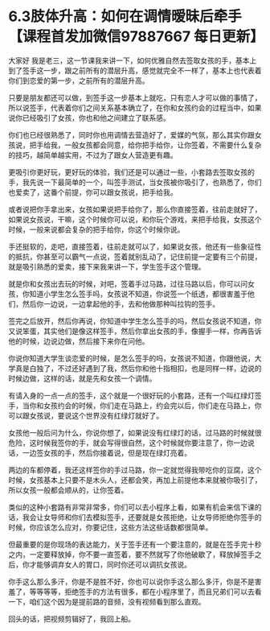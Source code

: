 # 6.3肢体升高：如何在调情暧昧后牵手【课程首发加微信97887667 每日更新】

大家好 我是老三，这一节课我来讲一下，如何优雅自然去签取女孩的手，基本上到了签手这一步，跟之前所有的潜层升高，感觉就完全不一样了，基本上也代表着你们到恋爱的第一步，之前所有的潜层升高。

只要是朋友都还可以做，到签手这一步基本上就吃，只有恋人才可以做的事情了，所以说签手，代表着你们之间关系基本确立了，在你和女孩约会的过程当中，如果说你已经吸引了女孩，你也和他之间建立了联系感。

你们也已经很熟悉了，同时你也用调情去营造好了，爱媒的气氛，那么其实你跟女孩说，把手给我，一般女孩都会同意，给你把手给你，让你签着，不需要什么复杂的技巧，越简单越实用，不过为了跟女人营造更有趣。

更吸引你更好玩，更好玩的体验，我们还是可以通过一些，小套路去签取女孩的手，我先说一下最简单的一个，叫签手测试，当女孩被你吸引了，也熟悉了，你们也爱卖了，这番个前提，你可以跟女孩说，把手给我。

或者说把你手拿出来，女孩如果说把手给你了，那么你直接签着，往前走就好了，如果说女孩说，干嘛，这个时候你可以说，和你玩个游戏，来把手给我，女孩这个时候，一般来说都会复杂的把手给你，你这个时候你说。

手还挺软的，走吧，直接签着，往前走就可以了，如果说女孩，他还有一些象征性的抵抗，你甚至可以霸气一点说，签着就别乱动了，记住前提一定要有三个前提，就是吸引熟悉的爱卖，接下来我来讲一下，学生签手这个管理。

就是你和女孩出去玩的时候，对吧，签着手过马路，过往马路以后，你可以问女孩，你知道小学生怎么签手吗，女孩说不知道，你说签一个纸透，都很害羞于他们，然后你一边说，一边拿起他的手，去和他做那种叫拉钩的签手。

签完之后放开，然后你再说，你知道中学生怎么签手的吗，然后女孩说不知道，你又说笨蛋，其实他们是像这样签手，然后你拿出女孩的手，像握手一样，你再告诉他的时候，边说边做，然后接下来你在问他。

你说你知道大学生谈恋爱的时候，是怎么签手的吗，女孩说不知道，你跟他说，大学真是白独了，不过还好遇到了我，然后你和他十指相扣，也是同样一样，边说的时候边做，这样的话，就是先和女孩一个调情。

有请入身的一点一点的签手，这个就是一个很好玩的小套路，还有一个叫红绿灯签手，当你和女孩约会的时候，你们走在马路上，约会完以后，你们走在马路上，你可以跟女孩说，要说这个世界没有红绿灯就好了。

女孩他一般后问为什么，你说你想了，如果说没有红绿灯的话，过马路的时候就很危险，这时候我签你的手，就会写得很自然，这个时候就你要注意了，你一边说话，一边签女孩的手，然后你接着说，但是现在绿灯亮着。

两边的车都停着，我还这样签你的手过马路，你一定就觉得我带吃你的豆腐，这个时候，女孩基本上只要不是木头人，还都会笑，再加上前提他本来就被你吸引了，所以女孩一般都会顺从的，让你签着。

类似的这种小套路有非常非常多，你们可以去小程序上看，如果有机会来信下课的话，我会让女导师和你们去模拟签手，还要就是女孩拒绝，让女导师拒绝你签手的时候，你应该怎么应对，你要记住，这些方法这些话数都很简单。

但最重要的是你现场的表达能力，关于签手还有一个要注意的，就是在签手完十秒之内，一定要释放掉，你不要一直签着，要不然就写了你他破歇了，释放掉签手之后，你才能够调弃女人的胃口，同时你还可以调抗女孩说。

你手这么那么多汗，你是不是胜不好，你也可以说你手这么那么多汗，你是不是害羞了，等等等等，拒绝签手的方法有很多，都在小程序里了，而且兄弟们可以去看一下，咱们这个因为是提前路的音频，没有视频看到那么直观。

回头的话，把视频剪辑好了，我回上船。